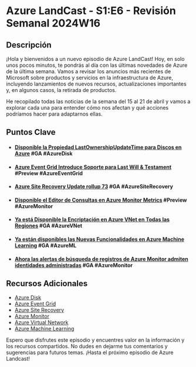 # Azure LandCast - S1:E6 - Revisión Semanal 2024W16

## Descripción
¡Hola y bienvenidos a un nuevo episodio de Azure LandCast! Hoy, en solo unos pocos minutos, te pondrás al día con las últimas novedades de Azure de la última semana. Vamos a revisar los anuncios más recientes de Microsoft sobre productos y servicios en la infraestructura de Azure, incluyendo lanzamientos de nuevos recursos, actualizaciones importantes y, en algunos casos, la retirada de productos.

He recopilado todas las noticias de la semana del 15 al 21 de abril y vamos a explorar cada una para entender cómo nos afectan y qué acciones podríamos hacer para adaptarnos ellas.
## Puntos Clave

- #### [Disponible la Propiedad LastOwnershipUpdateTime para Discos en Azure](https://azure.microsoft.com/en-us/updates/ga-new-property-for-diskslastownershipupdatetime/) #GA #AzureDisk
- #### [Azure Event Grid Introduce Soporte para Last Will & Testament](https://azure.microsoft.com/en-us/updates/azure-event-grid-support-for-last-will-testament-lwt-capabilities-now-in-public-preview/) #Preview #AzureEventGrid
- #### [Azure Site Recovery Update rollup 73](https://azure.microsoft.com/en-us/updates/generally-available-azure-site-recovery-update-rollup-73-april-2024/) #GA #AzureSiteRecovery
- #### [Disponible el Editor de Consultas en Azure Monitor Metrics](https://azure.microsoft.com/en-us/updates/publicpreviewofqueryeditorinmetricexplorer/) #Preview #AzureMonitor 
- ####  [Ya está Disponible la Encriptación en Azure VNet en Todas las Regiones](https://azure.microsoft.com/en-us/updates/general-availability-azure-virtual-network-encryption-availability-in-all-regions/) #GA #AzureVNet 
- #### [Ya están disponibles las Nuevas Funcionalidades en Azure Machine Learning]([azure.microsoft.com](https://azure.microsoft.com/en-us/updates/azure-machine-learning-general-availability-for-april-2024/)) #GA #AzureML
- #### [Ahora las alertas de búsqueda de registros de Azure Monitor admiten identidades administradas](https://azure.microsoft.com/en-us/updates/ga-azure-monitor-log-search-alerts-support-managed-identities/) #GA #AzureMonitor 


## Recursos Adicionales
- [Azure Disk](https://learn.microsoft.com/en-us/azure/virtual-machines/disks-types)
- [Azure Event Grid](https://learn.microsoft.com/en-us/azure/event-grid/overview)
- [Azure Site Recovery](https://learn.microsoft.com/en-us/azure/site-recovery/site-recovery-overview)
- [Azure Monitor](https://learn.microsoft.com/en-us/azure/azure-monitor/overview)
- [Azure Virtual Network](https://learn.microsoft.com/en-us/azure/virtual-network/virtual-networks-overview)
- [Azure Machine Learning](https://learn.microsoft.com/en-us/azure/machine-learning/overview-what-is-azure-machine-learning?view=azureml-api-2)

Espero que disfrutes este episodio y encuentres valor en la información y los recursos compartidos. No dudes en dejarme tus comentarios y sugerencias para futuros temas. ¡Hasta el próximo episodio de Azure Landcast!
